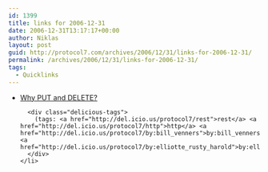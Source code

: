 ```yaml
---
id: 1399
title: links for 2006-12-31
date: 2006-12-31T13:17:17+00:00
author: Niklas
layout: post
guid: http://protocol7.com/archives/2006/12/31/links-for-2006-12-31/
permalink: /archives/2006/12/31/links-for-2006-12-31/
tags:
  - Quicklinks
---
```

<div class='microid-95f5f57d325ea8122583f72d65f507381f17f8f4'>
  <ul class="delicious">
    <li>
      <div class="delicious-link">
        <a href="http://www.artima.com/lejava/articles/why_put_and_delete.html">Why PUT and DELETE?</a>
      </div>
      
      <div class="delicious-tags">
        (tags: <a href="http://del.icio.us/protocol7/rest">rest</a> <a href="http://del.icio.us/protocol7/http">http</a> <a href="http://del.icio.us/protocol7/by:bill_venners">by:bill_venners</a> <a href="http://del.icio.us/protocol7/by:elliotte_rusty_harold">by:elliotte_rusty_harold</a>)
      </div>
    </li>
  </ul>
</div>